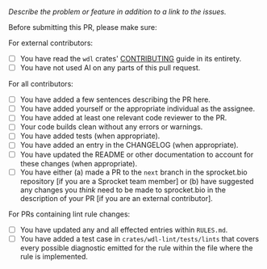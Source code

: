 _Describe the problem or feature in addition to a link to the issues._

Before submitting this PR, please make sure:

For external contributors:

- [ ] You have read the `wdl` crates' [CONTRIBUTING](https://github.com/stjude-rust-labs/sprocket/blob/main/crates/CONTRIBUTING.md) guide in its entirety.
- [ ] You have not used AI on any parts of this pull request.

For all contributors:

- [ ] You have added a few sentences describing the PR here.
- [ ] You have added yourself or the appropriate individual as the assignee.
- [ ] You have added at least one relevant code reviewer to the PR.
- [ ] Your code builds clean without any errors or warnings.
- [ ] You have added tests (when appropriate).
- [ ] You have added an entry in the CHANGELOG (when appropriate).
- [ ] You have updated the README or other documentation to account for these changes (when appropriate).
- [ ] You have either (a) made a PR to the `next` branch in the sprocket.bio repository [if you are a Sprocket team member] or (b) have suggested any changes you _think_ need to be made to sprocket.bio in the description of your PR [if you are an external contributor].

For PRs containing lint rule changes:

- [ ] You have updated any and all effected entries within `RULES.md`.
- [ ] You have added a test case in `crates/wdl-lint/tests/lints` that covers every
      possible diagnostic emitted for the rule within the file where the rule
      is implemented.
